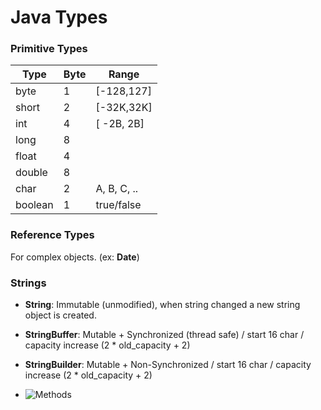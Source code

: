 # Java Types
### Primitive Types

Type    | Byte |   Range    
------- | ---- | ----------
byte    |  1   | [-128,127]
short   |  2   | [-32K,32K]
int     |  4   | [ -2B, 2B]
long    |  8   | 
float   |  4   | 
double  |  8   | 
char    |  2   | A, B, C, ..
boolean |  1   | true/false

### Reference Types 
For complex objects. (ex: **Date**)

### Strings
* **String**: Immutable (unmodified), when string changed a new string object is created.
* **StringBuffer**: Mutable + Synchronized (thread safe) / start 16 char / capacity increase (2 * old_capacity + 2)
* **StringBuilder**: Mutable + Non-Synchronized / start 16 char / capacity increase (2 * old_capacity + 2)

* ![Methods](https://www.w3schools.com/java/java_ref_string.asp)
